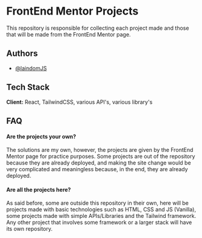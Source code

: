 
# FrontEnd Mentor Projects

This repository is responsible for collecting 
each project made and those that will be made from the 
FrontEnd Mentor page.




## Authors

- [@laindomJS](https://www.github.com/laindomJS)




## Tech Stack

**Client:** React, TailwindCSS, various API's, various
library's



## FAQ

#### Are the projects your own?


The solutions are my own, however, 
the projects are given by the FrontEnd Mentor page for practice purposes. 
Some projects are out of the repository because they are already deployed, 
and making the site change would be very complicated and meaningless because, 
in the end, they are already deployed.

#### Are all the projects here?

As said before, some are outside this repository in their own, 
here will be projects made with basic technologies such as HTML, CSS and JS (Vanilla), some projects made with simple APIs/Libraries and the Tailwind framework. 
Any other project that involves some framework or a larger stack will have its own repository.

